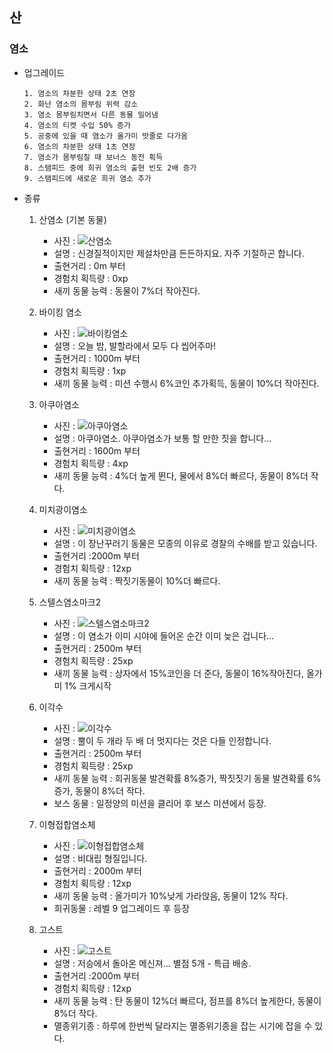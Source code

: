 ## 산
### 염소

+ 업그레이드

      1. 염소의 차분한 상태 2초 연장
      2. 화난 염소의 몸부림 위력 감소
      3. 염소 몸부림치면서 다른 동물 밀어냄
      4. 염소의 티켓 수입 50% 증가
      5. 공중에 있을 때 염소가 올가미 밧줄로 다가옴
      6. 염소의 차분한 상태 1초 연장
      7. 염소가 몸부림칠 때 보너스 동전 획득
      8. 스탬피드 중에 희귀 염소의 출현 빈도 2배 증가
      9. 스탬피드에 새로운 희귀 염소 추가

+ 종류

  1. 산염소 (기본 동물)
      + 사진 : ![산염소](./산염소.PNG)
      + 설명 : 신경질적이지만 제설차만큼 든든하지요. 자주 기절하곤 합니다.
      + 출현거리 : 0m 부터
      + 경험치 획득량 : 0xp
      + 새끼 동물 능력 : 동물이 7%더 작아진다.

  2. 바이킹 염소
      + 사진 : ![바이킹염소](./바이킹염소.PNG)
      + 설명 : 오늘 밤, 발할라에서 모두 다 씹어주마!
      + 출현거리 : 1000m 부터
      + 경험치 획득량 : 1xp
      + 새끼 동물 능력 : 미션 수행시 6%코인 추가획득, 동물이 10%더 작아진다.
  3. 아쿠아염소
      + 사진 : ![아쿠아염소](./아쿠아염소.PNG)
      + 설명 : 아쿠아염소. 아쿠아염소가 보통 할 만한 짓을 합니다...
      + 출현거리 : 1600m 부터
      + 경험치 획득량 : 4xp
      + 새끼 동물 능력 : 4%더 높게 뛴다, 물에서 8%더 빠르다, 동물이 8%더 작다.
  4. 미치광이염소
      + 사진 : ![미치광이염소](./미치광이염소.PNG)
      + 설명 : 이 장난꾸러기 동물은 모종의 이유로 경찰의 수배를 받고 있습니다.
      + 출현거리 :2000m 부터
      + 경험치 획득량 : 12xp
      + 새끼 동물 능력 : 짝짓기동물이 10%더 빠르다.
  5. 스텔스염소마크2
      + 사진 : ![스텔스염소마크2](./스텔스염소마크2.PNG)
      + 설명 : 이 염소가 이미 시야에 들어온 순간 이미 늦은 겁니다...
      + 출현거리 : 2500m 부터
      + 경험치 획득량 : 25xp
      + 새끼 동물 능력 : 상자에서 15%코인을 더 준다, 동물이 16%작아진다, 올가미 1% 크게시작
  6. 이각수
      + 사진 : ![이각수](./이각수.PNG)
      + 설명 : 뿔이 두 개라 두 배 더 멋지다는 것은 다들 인정합니다.
      + 출현거리 : 2500m 부터
      + 경험치 획득량 : 25xp
      + 새끼 동물 능력 : 희귀동물 발견확률 8%증가, 짝짓짓기 동물 발견확률 6%증가, 동물이 8%더 작다.
      + 보스 동물 : 일정양의 미션을 클리어 후 보스 미션에서 등장.
  7. 이형접합염소체
      + 사진 : ![이형접합염소체](./이형접합염소.PNG)
      + 설명 : 비대립 형질입니다.
      + 출현거리 : 2000m 부터
      + 경험치 획득량 : 12xp
      + 새끼 동물 능력 : 올가미가 10%낮게 가라앉음, 동물이 12% 작다.
      + 희귀동물 : 레벨 9 업그레이드 후 등장
  8. 고스트
      + 사진 : ![고스트](./고스트.PNG)
      + 설명 : 저승에서 돌아온 메신져... 별점 5개 - 특급 배송.
      + 출현거리 :2000m 부터
      + 경험치 획득량 : 12xp
      + 새끼 동물 능력 : 탄 동물이 12%더 빠르다, 점프를 8%더 높게한다, 동물이 8%더 작다.
      + 멸종위기종 : 하루에 한번씩 달라지는 멸종위기종을 잡는 시기에 잡을 수 있다.
